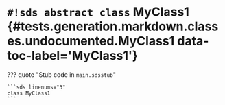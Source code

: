 # `#!sds abstract class` MyClass1 {#tests.generation.markdown.classes.undocumented.MyClass1 data-toc-label='MyClass1'}

??? quote "Stub code in `main.sdsstub`"

    ```sds linenums="3"
    class MyClass1
    ```
